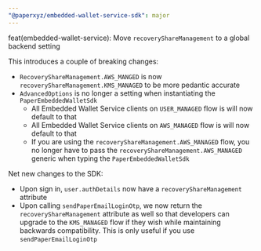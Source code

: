 ```yaml
---
"@paperxyz/embedded-wallet-service-sdk": major
---
```


feat(embedded-wallet-service): Move `recoveryShareManagement` to a global backend setting

This introduces a couple of breaking changes:

- `RecoveryShareManagement.AWS_MANGED` is now `recoveryShareManagement.KMS_MANAGED` to be more pedantic accurate
- `AdvancedOptions` is no longer a setting when instantiating the `PaperEmbeddedWalletSdk`
  - All Embedded Wallet Service clients on `USER_MANAGED` flow is will now default to that
  - All Embedded Wallet Service clients on `AWS_MANAGED` flow is will now default to that
  - If you are using the `recoveryShareManagement.AWS_MANAGED` flow, you no longer have to pass the `recoveryShareManagement.AWS_MANAGED` generic when typing the `PaperEmbeddedWalletSdk`

Net new changes to the SDK:

- Upon sign in, `user.authDetails` now have a `recoveryShareManagement` attribute
- Upon calling `sendPaperEmailLoginOtp`, we now return the `recoveryShareManagement` attribute as well so that developers can upgrade to the `KMS_MANAGED` flow if they wish while maintaining backwards compatibility. This is only useful if you use `sendPaperEmailLoginOtp`
